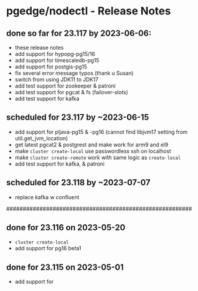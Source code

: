 # pgedge/nodectl - Release Notes


## done so far for 23.117 by 2023-06-06:
  - these release notes
  - add support for hypopg-pg15/16
  - add support for timescaledb-pg15
  - add support for postgis-pg15
  - fix several error message typos (thank u Susan)
  - switch from using JDK11 to JDK17
  - add test support for zookeeper & patroni
  - add test support for pgcat & fs (failover-slots)
  - add test support for kafka


## scheduled for 23.117 by ~2023-06-15
  - add support for pljava-pg15 & -pg16 (cannot find libjvm17  setting from util.get_jvm_location)
  - get latest pgcat2 & postgrest and make work for arm9 and el9
  - make `cluster create-local` use passwordless ssh on localhost
  - make `cluster create-remote` work with same logic as `create-local`
  - add test support for kafka, & patroni


## scheduled for 23.118 by ~2023-07-07
  - replace kafka w confluent


########################################################

## done for 23.116 on 2023-05-20
  - `cluster create-local`
  - add support for pg16 beta1

## done for 23.115 on 2023-05-01
  - add support for







